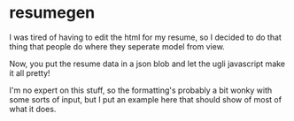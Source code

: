# resumegen
I was tired of having to edit the html for my resume, so I decided to do that thing that people do where they seperate model from view.

Now, you put the resume data in a json blob and let the ugli javascript make it all pretty!

I'm no expert on this stuff, so the formatting's probably a bit wonky with some sorts of input, but I put an example here that should show of most of what it does.